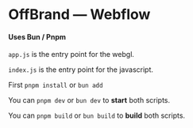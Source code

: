 # OffBrand — Webflow

#### Uses Bun / Pnpm

`app.js` is the entry point for the webgl.

`index.js` is the entry point for the javascript.

First `pnpm install` or `bun add`

You can `pnpm dev` or `bun dev` to **start** both scripts.

You can `pnpm build` or `bun build` to **build** both scripts.
